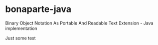 bonaparte-java
==============

Binary Object Notation As Portable And Readable Text Extension - Java implementation

Just some test
